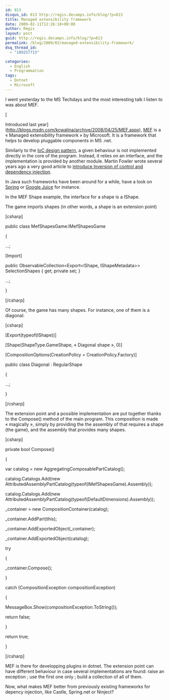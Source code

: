 ```yaml
---
id: 813
disqus_id: 813 http://regis.decamps.info/blog/?p=813
title: Managed extensibility framework
date: 2009-02-11T12:26:18+00:00
author: Régis
layout: post
guid: http://regis.decamps.info/blog/?p=813
permalink: /blog/2009/02/managed-extensibility-framework/
dsq_thread_id:
  - "189257713"

categories:
  - English
  - Programmation
tags:
  - Dotnet
  - Microsoft
---
```

I went yesterday to the MS Techdays and the most interesting talk I listen to was about MEF.
  
[
  
Introduced last year](http://blogs.msdn.com/kcwalina/archive/2008/04/25/MEF.aspx), [MEF](http://www.codeplex.com/MEF) is a « Managed extensibility framework » by Microsoft. It is a framework that helps to develop pluggable components in MS .net.

Similarly to the [IoC design pattern](http://en.wikipedia.org/wiki/Inversion_of_control), a given behaviour is not implemented directly in the core of the program. Instead, it relies on an interface, and the implementation is provided by another module. Martin Fowler wrote several years ago a very good article to [introduce Inversion of control and dependency injection](http://martinfowler.com/articles/injection.html).

In Java such frameworks have been around for a while, have a look on [Spring](http://www.springFramework.org/) or [Google Juice](http://code.google.com/p/google-guice/) for instance.
  
<!--more-->


  
In the MEF Shape example, the interface for a shape is a IShape.

The game imports shapes (in other words, a shape is an extension point)
  
[csharp]
      
public class MefShapesGame:IMefShapesGame
      
{
          
…;
          
[Import]
          
public ObservableCollection<Export<IShape, IShapeMetadata>> SelectionShapes { get; private set; }
          
…;
      
}
  
[/csharp]

Of course, the game has many shapes. For instance, one of them is a diagonal:
  
[csharp]
      
[Export(typeof(IShape))]
      
[Shape(ShapeType.GameShape, « Diagonal shape », 0)]
      
[CompositionOptions(CreationPolicy = CreationPolicy.Factory)]
      
public class Diagonal : RegularShape
      
{
          
…;
      
}
  
[/csharp]

The extension point and a possible implementation are put together thanks to the Compose() method of the main program. This composition is made « magically », simply by providing the the assembly of that requires a shape (the game), and the assembly that provides many shapes.
  
[csharp]
      
private bool Compose()
      
{
          
var catalog = new AggregatingComposablePartCatalog();
          
catalog.Catalogs.Add(new AttributedAssemblyPartCatalog(typeof(IMefShapesGame).Assembly));
          
catalog.Catalogs.Add(new AttributedAssemblyPartCatalog(typeof(DefaultDimensions).Assembly));
          
_container = new CompositionContainer(catalog);
          
_container.AddPart(this);
          
_container.AddExportedObject<ICompositionService>(_container);
          
_container.AddExportedObject<AggregatingComposablePartCatalog>(catalog);
          
try
          
{
              
_container.Compose();
          
}
          
catch (CompositionException compositionException)
          
{
              
MessageBox.Show(compositionException.ToString());
              
return false;
          
}
          
return true;
      
}
  
[/csharp]

MEF is there for developping plugins in dotnet. The extension point can have different behaviour in case several implementations are found: raise an exception ; use the first one only ; build a collection of all of them.

Now, what makes MEF better from previously existing frameworks for depency injection, like Castle, Spring.net or Ninject?
